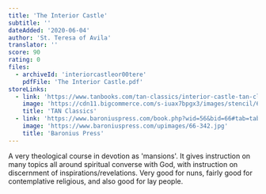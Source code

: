 ```yaml
---
title: 'The Interior Castle'
subtitle: ''
dateAdded: '2020-06-04'
author: 'St. Teresa of Avila'
translator: ''
score: 90
rating: 0
files:
  - archiveId: 'interiorcastleor00tere'
    pdfFile: 'The Interior Castle.pdf'
storeLinks:
  - link: 'https://www.tanbooks.com/tan-classics/interior-castle-tan-classic.html'
    image: 'https://cdn11.bigcommerce.com/s-iuax7bpgx3/images/stencil/640w/attribute_rule_images/484_source_1614708253.jpg'
    title: 'TAN Classics'
  - link: 'https://www.baroniuspress.com/book.php?wid=56&bid=66#tab=tab-1'
    image: 'https://www.baroniuspress.com/upimages/66-342.jpg'
    title: 'Baronius Press'
---
```


A very theological course in devotion as 'mansions'. It gives instruction on many topics all around spiritual converse with God, with instruction on discernment of inspirations/revelations. Very good for nuns, fairly good for contemplative religious, and also good for lay people.
